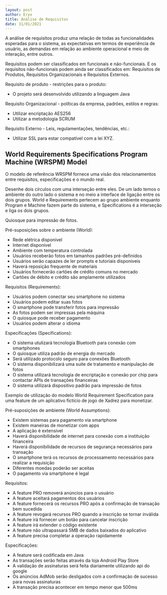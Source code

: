 ```yaml
---
layout: post
author: Eryx
title: Análise de Requisitos
date: 31/01/2021
---
```


A análise de requisitos produz uma relação de todas as funcionalidades esperadas para o sistema, as expectativas em termos de experiência de usuário, as demandas em relação ao ambiente operacional e meio de interação, entre outros.

Requisitos podem ser classificados em funcionais e não-funcionais. E os requisitos não-funcionais podem ainda ser classificados em: Requisitos de Produtos, Requisitos Organizacionais e Requisitos Externos.

Requisito de produto - restrições para o produto:

* O projeto será desenvolvido utilizando a linguagem Java

Requisito Organizacional - políticas da empresa, padrões, estilos e regras:

* Utilizar encriptação AES256
* Utilizar a metodologia SCRUM

Requisito Externo - Leis, regulamentações, tendências, etc.:

* Utilizar SSL para estar compatível com a lei XYZ.

## World Requirements Specifications Program Machine (WRSPM) Model

O modelo de referência WRSPM fornece uma visão dos relacionamentos entre requisitos, especificações e o mundo real.

Desenhe dois círculos com uma interseção entre eles. De um lado temos o ambiente do outro lado o sistema e no meio a interface de ligação entre os dois grupos. World e Requirements pertecem ao grupo ambiente enquanto Program e Machine fazem parte do sistema, e Specifications é a interseção e liga os dois grupos.

Quiosque para impressão de fotos.

Pré-suposições sobre o ambiente (World):

* Rede elétrica disponível
* Internet disponível
* Ambiente com temperatura controlada
* Usuários receberão fotos em tamanhos padrões pré-definidos
* Usuários serão capazes de ler prompts e tutoriais disponíveis 
* Haverá reposição frequente de materiais
* Usuários fornecerão cartões de crédito comuns no mercado
* Cartões de débito e crédito são amplamente utilizados

Requisitos (Requirements):

* Usuários podem conectar seu smartphone no sistema
* Usuários podem editar suas fotos
* O smartphone pode transferir fotos para impressão
* As fotos podem ser impressas pela máquina
* O quiosque pode receber pagamento
* Usuários podem alterar o idioma

Especificações (Specifications):

* O sistema utulizará tecnologia Bluetooth para conexão com smartphones
* O quiosque utiliza padrão de energia do mercado 
* Será utilizado protocolo seguro para conexões Bluetooth
* O sistema disponibilizará uma suite de tratamento e manipulação de fotos
* O sistema utilizará tecnologia de encriptação e conexão por chip para contactar APIs de transações financeiras
* O sistema utilizará dispositivo padrão para impressão de fotos

Exemplo de utilização do modelo World Requirement Specification para uma feature de um aplicativo fictício de jogo de Xadrez para monetizar.

Pré-suposições de ambiente (World Assumptions):

* Existem sistemas para pagamento via smartphone
* Existem maneiras de monetizar com apps
* A aplicação é extensível
* Haverá disponibilidade de internet para conexão com a instituição financeira
* Haverá disponibilidade de recursos de segurança necessários para transação
* O smartphone terá os recursos de processamento necessários para realizar a requisição
* Diferentes moedas poderão ser aceitas
* O pagamento via smartphone é legal

Requisitos:

* A feature PRO removerá anúncios para o usuário
* A feature aceitará pagamentos dos usuários
* A feature fornecerá os recursos PRO após a confirmação de transação bem sucedida
* A feature revogará recursos PRO quando a inscrição se tornar inválida
* A feature irá fornecer um botão para cancelar inscrição
* A feature irá extender o código existente
* A feature não ultrapassará 5MB de dados baixados do aplicativo
* A feature precisa completar a operação rapidamente

Especificações: 

* A feature será codificada em Java
* As transações serão feitas através da loja Android Play Store
* A validação de assinaturas será feita diariamente utilizando api do google
* Os anúncios AdMob serão desligados com a confirmação de sucesso para novas assinaturas
* A transação precisa acontecer em tempo menor que 500ms

